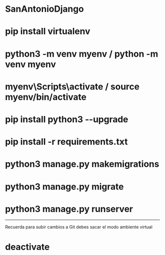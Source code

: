 # SanAntonioDjango
# pip install virtualenv
# python3 -m venv myenv / python -m venv myenv
# myenv\Scripts\activate / source myenv/bin/activate
# pip install python3 --upgrade
# pip install -r requirements.txt
# python3 manage.py makemigrations
# python3 manage.py migrate
# python3 manage.py runserver
---
Recuerda para subir cambios a Git debes sacar el modo ambiente virtual
# deactivate